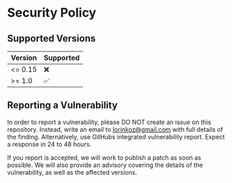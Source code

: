 # Security Policy

## Supported Versions

| Version | Supported          |
| ------- | ------------------ |
| <= 0.15 | :x:                |
| >= 1.0  | :white_check_mark: |

## Reporting a Vulnerability

In order to report a vulnerability, please DO NOT create an issue on this repository.
Instead, write an email to lorinkoz@gmail.com with full details of the finding.
Alternatively, use GitHubs integrated vulnerability report.
Expect a response in 24 to 48 hours.

If you report is accepted, we will work to publish a patch as soon as possible.
We will also provide an advisory covering the details of the vulnerability, as well
as the affected versions.
